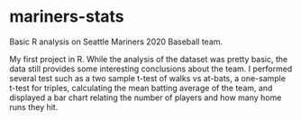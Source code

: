 # mariners-stats
Basic R analysis on Seattle Mariners 2020 Baseball team. 

My first project in R. While the analysis of the dataset was pretty basic, the data still provides some interesting conclusions about the team. I performed several test such as a two sample t-test of walks vs at-bats, a one-sample t-test for triples, calculating the mean batting average of the team, and displayed a bar chart relating the number of players and how many home runs they hit. 
